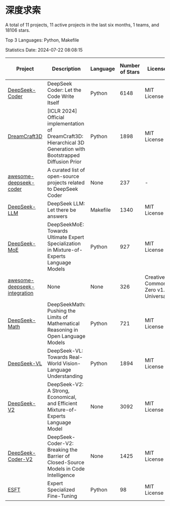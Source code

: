 # 深度求索

A total of 11 projects, 11 active projects in the last six months, 1 teams, and 18106 stars.

Top 3 Languages: Python, Makefile

Statistics Date: 2024-07-22 08:08:15

| Project | Description | Language | Number of Stars | License | Creation Date | Last Updated Date |
| --- | --- | --- | --- | --- | --- | --- |
| [DeepSeek-Coder](https://github.com/deepseek-ai/DeepSeek-Coder) | DeepSeek Coder: Let the Code Write Itself | Python | 6148 | MIT License | 2023-10-20 | 2024-07-22 |
| [DreamCraft3D](https://github.com/deepseek-ai/DreamCraft3D) | [ICLR 2024] Official implementation of DreamCraft3D: Hierarchical 3D Generation with Bootstrapped Diffusion Prior | Python | 1898 | MIT License | 2023-10-23 | 2024-07-20 |
| [awesome-deepseek-coder](https://github.com/deepseek-ai/awesome-deepseek-coder) | A curated list of open-source projects related to DeepSeek Coder | None | 237 | - | 2023-11-06 | 2024-07-20 |
| [DeepSeek-LLM](https://github.com/deepseek-ai/DeepSeek-LLM) | DeepSeek LLM: Let there be answers | Makefile | 1340 | MIT License | 2023-11-29 | 2024-07-22 |
| [DeepSeek-MoE](https://github.com/deepseek-ai/DeepSeek-MoE) | DeepSeekMoE: Towards Ultimate Expert Specialization in Mixture-of-Experts Language Models | Python | 927 | MIT License | 2024-01-02 | 2024-07-20 |
| [awesome-deepseek-integration](https://github.com/deepseek-ai/awesome-deepseek-integration) | None | None | 326 | Creative Commons Zero v1.0 Universal | 2024-01-11 | 2024-07-22 |
| [DeepSeek-Math](https://github.com/deepseek-ai/DeepSeek-Math) | DeepSeekMath: Pushing the Limits of Mathematical Reasoning in Open Language Models | Python | 721 | MIT License | 2024-02-05 | 2024-07-22 |
| [DeepSeek-VL](https://github.com/deepseek-ai/DeepSeek-VL) | DeepSeek-VL: Towards Real-World Vision-Language Understanding | Python | 1894 | MIT License | 2024-03-07 | 2024-07-22 |
| [DeepSeek-V2](https://github.com/deepseek-ai/DeepSeek-V2) | DeepSeek-V2: A Strong, Economical, and Efficient Mixture-of-Experts Language Model | None | 3092 | MIT License | 2024-04-22 | 2024-07-22 |
| [DeepSeek-Coder-V2](https://github.com/deepseek-ai/DeepSeek-Coder-V2) | DeepSeek-Coder-V2: Breaking the Barrier of Closed-Source Models in Code Intelligence | None | 1425 | MIT License | 2024-06-14 | 2024-07-22 |
| [ESFT](https://github.com/deepseek-ai/ESFT) | Expert Specialized Fine-Tuning | Python | 98 | MIT License | 2024-07-04 | 2024-07-20 |
